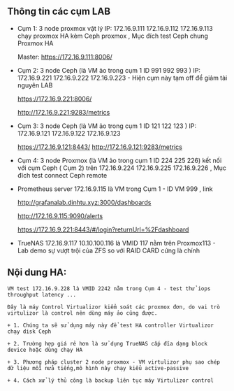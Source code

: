 ## Thông tin các cụm LAB

  + Cụm 1: 3 node proxmox vật lý IP: 172.16.9.111 172.16.9.112 172.16.9.113 chạy proxmox HA kèm Ceph proxmox , Mục đích test Ceph chung Proxmox HA

    Master: https://172.16.9.111:8006/

  + Cụm 2: 3 node Ceph (là VM ảo trong cụm 1 ID 991 992 993 ) IP: 172.16.9.221 172.16.9.222 172.16.9.223 - Hiện cụm này tạm off để giảm tài nguyên LAB

    https://172.16.9.221:8006/

    http://172.16.9.221:9283/metrics

  + Cụm 3: 3 node Ceph (là VM ảo trong cụm 1 ID 121 122 123 ) IP: 172.16.9.121 172.16.9.122 172.16.9.123

    https://172.16.9.121:8443/
    http://172.16.9.121:9283/metrics

  + Cụm 4: 3 node Proxmox (là VM ảo trong cụm 1 ID 224 225 226) kết nối với cụm Ceph ( Cụm 2) trên 172.16.9.224 172.16.9.225 172.16.9.226 , Mục đích test connect Ceph remote

  + Prometheus server 172.16.9.115 là VM trong Cụm 1 - ID VM 999 , link

    http://grafanalab.dinhtu.xyz:3000/dashboards

    http://172.16.9.115:9090/alerts

    https://172.16.9.221:8443/#/login?returnUrl=%2Fdashboard

  + TrueNAS 172.16.9.117 10.10.100.116 là VMID 117 nằm trên Proxmox113 - Lab demo sự vượt trội của ZFS so với RAID CARD cứng là chính

## Nội dung HA:

    VM test 172.16.9.228 là VMID 2242 nằm trong Cụm 4 - test thử iops throughput latency ... 

    Đây là máy Control Virtualizor kiểm soát các proxmox đơn, do vai trò virtulizor là control nên dùng máy ảo cũng được.

    + 1. Chúng ta sẽ sử dụng máy này để test HA controller Virtualizor chạy disk Ceph

    + 2. Trường hợp giá rẻ hơn là sử dụng TrueNAS cấp đĩa dạng block device hoặc dùng chạy HA

    + 3. Phương pháp cluster 2 node proxmox - VM virtulizor phụ sao chép dữ liệu mỗi nửa tiếng,mô hình này chạy kiểu active-passive

    + 4. Cách xử lý thủ công là backup liên tục máy Virtulizor control